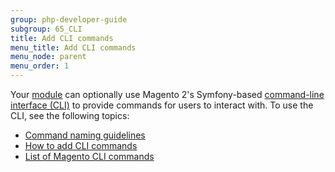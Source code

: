 ```yaml
---
group: php-developer-guide
subgroup: 65_CLI
title: Add CLI commands
menu_title: Add CLI commands
menu_node: parent
menu_order: 1
---
```


Your [module](https://glossary.magento.com/module) can optionally use Magento 2's Symfony-based [command-line interface (CLI)](https://devdocs.magento.com/guides/v2.4/config-guide/cli/config-cli.html#config-new-cli-intro) to provide commands for users to interact with. To use the CLI, see the following topics:

*  [Command naming guidelines](naming-guidelines.md)
*  [How to add CLI commands](create-new.md)
*  [List of Magento CLI commands](https://devdocs.magento.com/guides/v2.4/reference/cli/magento.html)
